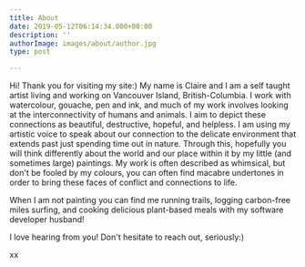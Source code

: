 ```yaml
---
title: About
date: 2019-05-12T06:14:34.000+00:00
description: ''
authorImage: images/about/author.jpg
type: post

---
```

Hi! Thank you for visiting my site:) My name is Claire and I am a self taught artist living and working on Vancouver Island, British-Columbia. I work with watercolour, gouache, pen and ink, and much of my work involves looking at the interconnectivity of humans and animals. I aim to depict these connections as beautiful, destructive, hopeful, and helpless. I am using my artistic voice to speak  about our connection to the delicate environment that extends past just spending time out in nature. Through this, hopefully you will think differently about the world and our place within it by my little (and sometimes large) paintings. My work is often described as whimsical, but don't be fooled by my colours, you can often find macabre undertones in order to bring these faces of conflict and connections to life.

When I am not painting you can find me running trails, logging carbon-free miles surfing, and cooking delicious plant-based meals with my software developer husband!

I love hearing from you! Don't hesitate to reach out, seriously:)

xx

#### 